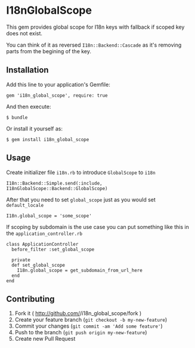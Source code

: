 # I18nGlobalScope

This gem provides global scope for I18n keys with fallback if scoped key does not exist. 

You can think of it as reversed `I18n::Backend::Cascade` as it's removing parts from the begining of the key.

## Installation

Add this line to your application's Gemfile:

    gem 'i18n_global_scope', require: true

And then execute:

    $ bundle

Or install it yourself as:

    $ gem install i18n_global_scope

## Usage

Create initializer file `i18n.rb` to introduce `GlobalScope` to `i18n`

    I18n::Backend::Simple.send(:include, I18nGlobalScope::Backend::GlobalScope)

After that you need to set `global_scope` just as you would set `default_locale`
 
    I18n.global_scope = 'some_scope'
    
If scoping by subdomain is the use case you can put something like this in the `application_controller.rb`

    class ApplicationController
      before_filter :set_global_scope
    
      private
      def set_global_scope
        I18n.global_scope = get_subdomain_from_url_here
      end
    end

## Contributing

1. Fork it ( http://github.com/<my-github-username>/i18n_global_scope/fork )
2. Create your feature branch (`git checkout -b my-new-feature`)
3. Commit your changes (`git commit -am 'Add some feature'`)
4. Push to the branch (`git push origin my-new-feature`)
5. Create new Pull Request
